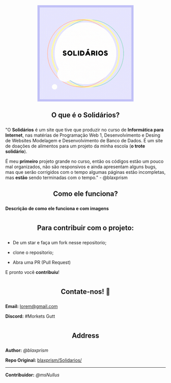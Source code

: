 <center>
<img align="center" src="./.github/logo.gif" width="60%"/>
</center>
<!-- <h1>Solidários</h1>  -->


<h2 style="text-align:center;margin-top:30px;margin-bottom:25px;">O que é o Solidários? </h2>

"O **Solidários** é um site que tive que produzir no curso de **Informática para Internet**, nas matérias de Programação Web 1, Desenvolvimento e Desing de Websites Modelagem e Desenvolvimento de Banco de Dados. É um site de doações de alimentos para um projeto da minha escola (**o trote solidário**).

É meu **primeiro** projeto grande no curso, então os códigos estão um pouco mal organizados, não são responsivos e ainda apresentam alguns bugs, mas que serão corrigidos com o tempo
algumas páginas estão incompletas, mas **estão** sendo terminadas com o tempo." - @blaxprism

<h2
    style="text-align:center;margin-top:30px;margin-bottom:25px;">
    Como ele funciona?
</h2>

**Descrição de como ele funciona e com imagens**

<h2 style="text-align:center;margin-top:40px;margin-bottom:25px;">Para contribuir com o projeto: </h2>

- De um star e faça um fork nesse repositorio;

- clone o repositorio;

- Abra uma PR (Pull Request)

E pronto você **contribuiu**!

<h2 style="text-align:center;margin-top:40px;margin-bottom:25px;">Contate-nos! 📧</h2>


**Email:** lorem@gmail.com

**Discord:** #Morkets Gutt

<h2 style="text-align:center;margin-top:40px;margin-bottom:25px;">Address</h2>

**Author:**  _@blaxprism_

**Repo Original:**  [blaxprism/Solidarios/](https://github.com/blaxprism/Solidarios/)

---

**Contribuidor:**  _@msNullus_
